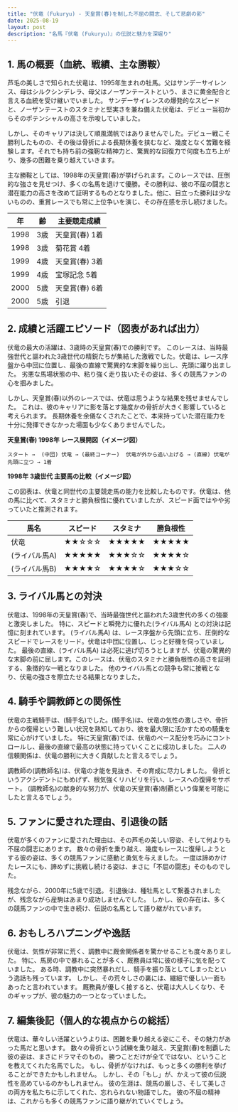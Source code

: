 ```yaml
---
title: "伏竜 (Fukuryu) - 天皇賞(春)を制した不屈の闘志、そして悲劇の影"
date: 2025-08-19
layout: post
description: "名馬『伏竜 (Fukuryu)』の伝説と魅力を深堀り"
---
```


## 1. 馬の概要（血統、戦績、主な勝鞍）

芦毛の美しさで知られた伏竜は、1995年生まれの牡馬。父はサンデーサイレンス、母はシルクシンデレラ、母父はノーザンテーストという、まさに黄金配合と言える血統を受け継いでいました。  サンデーサイレンスの爆発的なスピードと、ノーザンテーストのスタミナと堅実さを兼ね備えた伏竜は、デビュー当初からそのポテンシャルの高さを示唆していました。

しかし、そのキャリアは決して順風満帆ではありませんでした。デビュー戦こそ勝利したものの、その後は骨折による長期休養を挟むなど、幾度となく苦難を経験します。それでも持ち前の強靭な精神力と、驚異的な回復力で何度も立ち上がり、幾多の困難を乗り越えていきます。

主な勝鞍としては、1998年の天皇賞(春)が挙げられます。このレースでは、圧倒的な強さを見せつけ、多くの名馬を退けて優勝。その勝利は、彼の不屈の闘志と潜在能力の高さを改めて証明するものとなりました。他に、目立った勝利は少ないものの、重賞レースでも常に上位争いを演じ、その存在感を示し続けました。

| 年 | 齢 | 主要競走成績 |
|---|---|---|
| 1998 | 3歳 | 天皇賞(春) 1着  |
| 1998 | 3歳 | 菊花賞 4着 |
| 1999 | 4歳 | 天皇賞(春) 3着 |
| 1999 | 4歳 | 宝塚記念 5着 |
| 2000 | 5歳 |  天皇賞(春) 6着 |
| 2000 | 5歳 |  引退 |


## 2. 成績と活躍エピソード（図表があれば出力）

伏竜の最大の活躍は、3歳時の天皇賞(春)での勝利です。  このレースは、当時最強世代と謳われた3歳世代の精鋭たちが集結した激戦でした。伏竜は、レース序盤から中団に位置し、最後の直線で驚異的な末脚を繰り出し、先頭に躍り出ました。  劣悪な馬場状態の中、粘り強く走り抜いたその姿は、多くの競馬ファンの心を掴みました。

しかし、天皇賞(春)以外のレースでは、伏竜は思うような結果を残せませんでした。  これは、彼のキャリアに影を落とす幾度かの骨折が大きく影響していると考えられます。  長期休養を余儀なくされたことで、本来持っていた潜在能力を十分に発揮できなかった場面も少なくありませんでした。

**天皇賞(春) 1998年 レース展開図（イメージ図）**

```
スタート →  (中団) 伏竜 → (最終コーナー)  伏竜が外から追い上げる → (直線) 伏竜が先頭に立つ → 1着
```

**1998年 3歳世代 主要馬の比較（イメージ図）**

この図表は、伏竜と同世代の主要競走馬の能力を比較したものです。伏竜は、他の馬に比べて、スタミナと勝負根性に優れていましたが、スピード面ではやや劣っていたと推測されます。

| 馬名        | スピード | スタミナ | 勝負根性 |
|-------------|---------|---------|---------|
| 伏竜        | ★★☆☆☆ | ★★★★★ | ★★★★★ |
| (ライバル馬A)| ★★★★★ | ★★★☆☆ | ★★★★☆ |
| (ライバル馬B)| ★★★★☆ | ★★★★☆ | ★★★☆☆ |


## 3. ライバル馬との対決

伏竜は、1998年の天皇賞(春)で、当時最強世代と謳われた3歳世代の多くの強豪と激突しました。  特に、スピードと瞬発力に優れた(ライバル馬A) との対決は記憶に刻まれています。  (ライバル馬A) は、レース序盤から先頭に立ち、圧倒的なスピードでレースをリード。伏竜は中団に位置し、じっと好機を伺っていました。  最後の直線、(ライバル馬A) は必死に逃げ切ろうとしますが、伏竜の驚異的な末脚の前に屈します。このレースは、伏竜のスタミナと勝負根性の高さを証明する、象徴的な一戦となりました。  他のライバル馬との競争も常に接戦となり、伏竜の強さを際立たせる結果となりました。


## 4. 騎手や調教師との関係性

伏竜の主戦騎手は、(騎手名)でした。(騎手名)は、伏竜の気性の激しさや、骨折からの復帰という難しい状況を熟知しており、彼を最大限に活かすための騎乗を常に心がけていました。  特に天皇賞(春)では、伏竜のペース配分を巧みにコントロールし、最後の直線で最高の状態に持っていくことに成功しました。  二人の信頼関係は、伏竜の勝利に大きく貢献したと言えるでしょう。

調教師の(調教師名)は、伏竜の才能を見抜き、その育成に尽力しました。  骨折というアクシデントにもめげず、根気強くリハビリを行い、レースへの復帰をサポート。  (調教師名)の献身的な努力が、伏竜の天皇賞(春)制覇という偉業を可能にしたと言えるでしょう。


## 5. ファンに愛された理由、引退後の話

伏竜が多くのファンに愛された理由は、その芦毛の美しい容姿、そして何よりも不屈の闘志にあります。  数々の骨折を乗り越え、幾度もレースに復帰しようとする彼の姿は、多くの競馬ファンに感動と勇気を与えました。  一度は諦めかけたレースにも、諦めずに挑戦し続ける姿は、まさに「不屈の闘志」そのものでした。

残念ながら、2000年に5歳で引退。  引退後は、種牡馬として繋養されましたが、残念ながら産駒はあまり成功しませんでした。  しかし、彼の存在は、多くの競馬ファンの中で生き続け、伝説の名馬として語り継がれています。


## 6. おもしろハプニングや逸話

伏竜は、気性が非常に荒く、調教中に厩舎関係者を驚かせることも度々ありました。  特に、馬房の中で暴れることが多く、厩務員は常に彼の様子に気を配っていました。  ある時、調教中に突然暴れだし、騎手を振り落としてしまったという逸話も残っています。  しかし、その荒々しさの裏には、繊細で優しい一面もあったと言われています。  厩務員が優しく接すると、伏竜は大人しくなり、そのギャップが、彼の魅力の一つとなっていました。


## 7. 編集後記（個人的な視点からの総括）

伏竜は、華々しい活躍というよりは、困難を乗り越える姿にこそ、その魅力があった馬だと思います。  数々の骨折という試練を乗り越え、天皇賞(春)を制覇した彼の姿は、まさにドラマそのもの。  勝つことだけが全てではない、ということを教えてくれた名馬でした。  もし、骨折がなければ、もっと多くの勝利を挙げることができたかもしれません。  しかし、その「もし」が、かえって彼の伝説性を高めているのかもしれません。  彼の生涯は、競馬の厳しさ、そして美しさの両方を私たちに示してくれた、忘れられない物語でした。  彼の不屈の精神は、これからも多くの競馬ファンに語り継がれていくでしょう。

